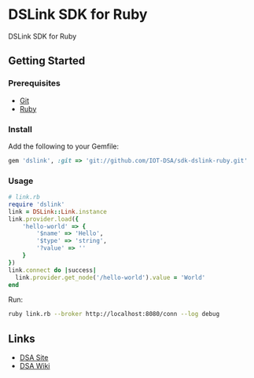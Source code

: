 # DSLink SDK for Ruby 

DSLink SDK for Ruby

## Getting Started

### Prerequisites

- [Git](https://git-scm.com/downloads)
- [Ruby](https://www.ruby-lang.org/en/downloads/)

### Install

Add the following to your Gemfile:

```ruby
gem 'dslink', :git => 'git://github.com/IOT-DSA/sdk-dslink-ruby.git'
```

### Usage

```ruby
# link.rb
require 'dslink'
link = DSLink::Link.instance
link.provider.load({
    'hello-world' => {
        '$name' => 'Hello',
        '$type' => 'string',
        '?value' => ''
    }
})
link.connect do |success|
  link.provider.get_node('/hello-world').value = 'World'
end
```

Run:
```bash
ruby link.rb --broker http://localhost:8080/conn --log debug
```


## Links

- [DSA Site](http://iot-dsa.org/)
- [DSA Wiki](https://github.com/IOT-DSA/docs/wiki)
